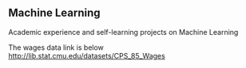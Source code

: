 ## Machine Learning

Academic experience and self-learning projects on Machine Learning

The wages data link is below
http://lib.stat.cmu.edu/datasets/CPS_85_Wages
